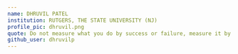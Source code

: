 ```yaml
---
name: DHRUVIL PATEL
institution: RUTGERS, THE STATE UNIVERSITY (NJ)
profile_pic: dhruvil.png
quote: Do not measure what you do by success or failure, measure it by the quality of experience you had
github_user: dhruvilp
---
```

